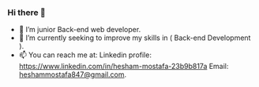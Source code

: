 ### Hi there 👋
- 🔭 I’m junior Back-end web developer. 
- 🌱 I’m currently seeking to improve my skills in ( Back-end Development ). 
- 📫 You can reach me at: Linkedin profile: https://www.linkedin.com/in/hesham-mostafa-23b9b817a Email: heshammostafa847@gmail.com.
